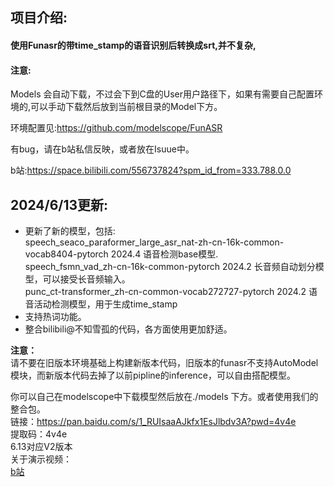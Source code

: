 ## 项目介绍:

#### 使用Funasr的带time_stamp的语音识别后转换成srt,并不复杂,

#### 注意:

Models 会自动下载，不过会下到C盘的User用户路径下，如果有需要自己配置环境的,可以手动下载然后放到当前根目录的Model下方。

环境配置见:https://github.com/modelscope/FunASR



有bug，请在b站私信反映，或者放在Isuue中。

b站:https://space.bilibili.com/556737824?spm_id_from=333.788.0.0

## 2024/6/13更新:  
* 更新了新的模型，包括:  
speech_seaco_paraformer_large_asr_nat-zh-cn-16k-common-vocab8404-pytorch    2024.4
语音检测base模型.  
speech_fsmn_vad_zh-cn-16k-common-pytorch  2024.2
长音频自动划分模型，可以接受长音频输入。   
punc_ct-transformer_zh-cn-common-vocab272727-pytorch  2024.2
语音活动检测模型，用于生成time_stamp   
* 支持热词功能。  
* 整合bilibili@不知雪孤的代码，各方面使用更加舒适。  

**注意：**  
请不要在旧版本环境基础上构建新版本代码，旧版本的funasr不支持AutoModel模块，而新版本代码去掉了以前pipline的inference，可以自由搭配模型。  

你可以自己在modelscope中下载模型然后放在./models 下方。或者使用我们的整合包。    
链接：https://pan.baidu.com/s/1_RUIsaaAJkfx1EsJlbdv3A?pwd=4v4e   
提取码：4v4e    
6.13对应V2版本   
关于演示视频：    
[b站](https://www.bilibili.com/video/BV1bz421z7gj/?spm_id_from=333.999.0.0)

